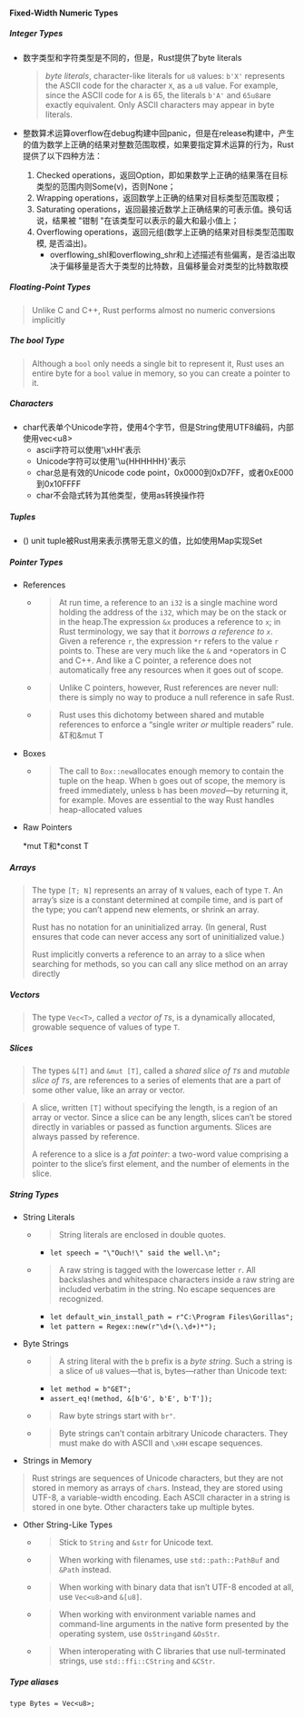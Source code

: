 #### Fixed-Width Numeric Types

##### Integer Types

- 数字类型和字符类型是不同的，但是，Rust提供了byte literals

  > *byte literals*, character-like literals for `u8` values: `b'X'` represents the ASCII code for the character `X`, as a `u8` value. For example, since the ASCII code for `A` is 65, the literals `b'A'` and `65u8`are exactly equivalent. Only ASCII characters may appear in byte literals.

- 整数算术运算overflow在debug构建中回panic，但是在release构建中，产生的值为数学上正确的结果对整数范围取模，如果要指定算术运算的行为，Rust提供了以下四种方法：

  1. Checked operations，返回Option，即如果数学上正确的结果落在目标类型的范围内则Some(v)，否则None；
  2. Wrapping operations，返回数学上正确的结果对目标类型范围取模；
  3. Saturating operations，返回最接近数学上正确结果的可表示值。换句话说，结果被 "钳制 "在该类型可以表示的最大和最小值上；
  4. Overflowing operations，返回元组(数学上正确的结果对目标类型范围取模, 是否溢出)。
     - overflowing_shl和overflowing_shr和上述描述有些偏离，是否溢出取决于偏移量是否大于类型的比特数，且偏移量会对类型的比特数取模

##### Floating-Point Types

> Unlike C and C++, Rust performs almost no numeric conversions implicitly

##### The bool Type

> Although a `bool` only needs a single bit to represent it, Rust uses an entire byte for a `bool` value in memory, so you can create a pointer to it.

##### Characters

- char代表单个Unicode字符，使用4个字节，但是String使用UTF8编码，内部使用vec\<u8\>
  - ascii字符可以使用'\xHH'表示
  - Unicode字符可以使用'\u{HHHHHH}'表示
  - char总是有效的Unicode code point，0x0000到0xD7FF，或者0xE000到0x10FFFF
  - char不会隐式转为其他类型，使用as转换操作符

##### Tuples

- () unit tuple被Rust用来表示携带无意义的值，比如使用Map实现Set

##### Pointer Types

- References

  - > At run time, a reference to an `i32` is a single machine word holding the address of the `i32`, which may be on the stack or in the heap.The expression `&x` produces a reference to `x`; in Rust terminology, we say that it *borrows a reference to `x`*. Given a reference `r`, the expression `*r` refers to the value `r` points to. These are very much like the `&` and `*`operators in C and C++. And like a C pointer, a reference does not automatically free any resources when it goes out of scope.

  - > Unlike C pointers, however, Rust references are never null: there is simply no way to produce a null reference in safe Rust.

  - > Rust uses this dichotomy between shared and mutable references to enforce a “single writer *or* multiple readers” rule. &T和&mut T

- Boxes

  - > The call to `Box::new`allocates enough memory to contain the tuple on the heap. When `b` goes out of scope, the memory is freed immediately, unless `b` has been *moved*—by returning it, for example. Moves are essential to the way Rust handles heap-allocated values

- Raw Pointers

  \*mut T和\*const T

##### Arrays

> The type `[T; N]` represents an array of `N` values, each of type `T`. An array’s size is a constant determined at compile time, and is part of the type; you can’t append new elements, or shrink an array.
>
>  Rust has no notation for an uninitialized array. (In general, Rust ensures that code can never access any sort of uninitialized value.)
>
>  Rust implicitly converts a reference to an array to a slice when searching for methods, so you can call any slice method on an array directly

##### Vectors

> The type `Vec<T>`, called a *vector of `T`s*, is a dynamically allocated, growable sequence of values of type `T`. 

##### Slices

> The types `&[T]` and `&mut [T]`, called a *shared slice of `T`s* and *mutable slice of `T`s*, are references to a series of elements that are a part of some other value, like an array or vector.

> A slice, written `[T]` without specifying the length, is a region of an array or vector. Since a slice can be any length, slices can’t be stored directly in variables or passed as function arguments. Slices are always passed by reference.
>
> A reference to a slice is a *fat pointer*: a two-word value comprising a pointer to the slice’s first element, and the number of elements in the slice.

##### String Types

- String Literals

  - > String literals are enclosed in double quotes.

    -  ```let speech = "\"Ouch!\" said the well.\n";```

  - > A raw string is tagged with the lowercase letter `r`. All backslashes and whitespace characters inside a raw string are included verbatim in the string. No escape sequences are recognized.  

    - ```let default_win_install_path = r"C:\Program Files\Gorillas";```
    - ```let pattern = Regex::new(r"\d+(\.\d+)*");```

- Byte Strings

  - > A string literal with the `b` prefix is a *byte string*. Such a string is a slice of `u8` values—that is, bytes—rather than Unicode text:

    - ```let method = b"GET";```
    - ```assert_eq!(method, &[b'G', b'E', b'T']);```

  - > Raw byte strings start with `br"`.

  - > Byte strings can’t contain arbitrary Unicode characters. They must make do with ASCII and `\xHH` escape sequences.

- Strings in Memory

> Rust strings are sequences of Unicode characters, but they are not stored in memory as arrays of `char`s. Instead, they are stored using UTF-8, a variable-width encoding. Each ASCII character in a string is stored in one byte. Other characters take up multiple bytes.

- Other String-Like Types

  - > Stick to `String` and `&str` for Unicode text.

  - > When working with filenames, use `std::path::PathBuf` and `&Path` instead.

  - > When working with binary data that isn’t UTF-8 encoded at all, use `Vec<u8>`and `&[u8]`.

  - > When working with environment variable names and command-line arguments in the native form presented by the operating system, use `OsString`and `&OsStr`.

  - > When interoperating with C libraries that use null-terminated strings, use `std::ffi::CString` and `&CStr`. 

##### Type aliases

```type Bytes = Vec<u8>;```

